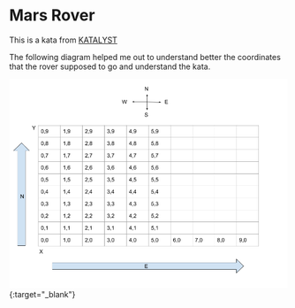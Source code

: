 # Mars Rover

This is a kata from [KATALYST](https://katalyst.codurance.com/mars-rover)

The following diagram helped me out to understand better the coordinates that
the rover supposed to go and understand the kata.

[![Rover coordinates](./mars-rover.png)](https://docs.google.com/drawings/d/1Pamkwsp5wrUU0zrdqNoG97mq8eMYqZi3DBYx6OKqcuo/edit?usp=sharing){:target="_blank"}